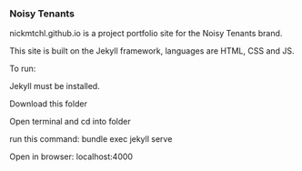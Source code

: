 ### Noisy Tenants

nickmtchl.github.io is a project portfolio site for the Noisy Tenants brand.

This site is built on the Jekyll framework, languages are HTML, CSS and JS.

To run:

Jekyll must be installed.

Download this folder

Open terminal and cd into folder

run this command: bundle exec jekyll serve

Open in browser: localhost:4000

